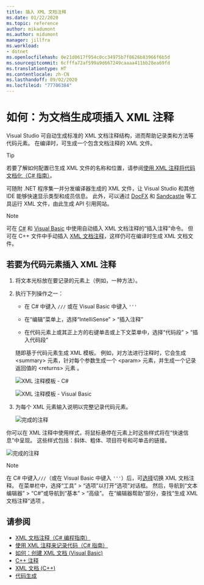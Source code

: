 ```yaml
---
title: 插入 XML 文档注释
ms.date: 01/22/2020
ms.topic: reference
author: mikadumont
ms.author: midumont
manager: jillfra
ms.workload:
- dotnet
ms.openlocfilehash: 0e21d0617f954c0cc34975b7f8626b83966f6b5d
ms.sourcegitcommit: 6cfffa72af599a9d667249caaaa411bb28ea69fd
ms.translationtype: HT
ms.contentlocale: zh-CN
ms.lasthandoff: 09/02/2020
ms.locfileid: "77706384"
---
```

# <a name="how-to-insert-xml-comments-for-documentation-generation"></a>如何：为文档生成项插入 XML 注释

Visual Studio 可自动生成标准的 XML 文档注释结构，进而帮助记录类和方法等代码元素。 在编译时，可生成一个包含文档注释的 XML 文件。

> [!TIP]
> 若要了解如何配置已生成 XML 文件的名称和位置，请参阅[使用 XML 注释将代码文档化（C# 指南）](/dotnet/csharp/codedoc)。

可随附 .NET 程序集一并分发编译器生成的 XML 文件，让 Visual Studio 和其他 IDE 能够快速显示类型和成员信息。 此外，可以通过 [DocFX](https://dotnet.github.io/docfx/) 和 [Sandcastle](https://www.microsoft.com/download/details.aspx?id=10526) 等工具运行 XML 文件，由此生成 API 引用网站。

> [!NOTE]
> 可在 [C#](/dotnet/csharp/programming-guide/xmldoc/xml-documentation-comments) 和 [Visual Basic](/dotnet/visual-basic/programming-guide/program-structure/how-to-create-xml-documentation) 中使用自动插入 XML 文档注释的“插入注释”命令。 但可在 C++ 文件中手动插入 [XML 文档注释](/cpp/build/reference/xml-documentation-visual-cpp)，这样仍可在编译时生成 XML 文档文件。

## <a name="to-insert-xml-comments-for-a-code-element"></a>若要为代码元素插入 XML 注释

1. 将文本光标放在要记录的元素上（例如，一种方法）。

2. 执行下列操作之一：

   - 在 C# 中键入 `///` 或在 Visual Basic 中键入 `'''`

   - 在“编辑”菜单上，选择“IntelliSense” > “插入注释”

   - 在代码元素上或其正上方的右键单击或上下文菜单中，选择“代码段” > “插入代码段”

   随即基于代码元素生成 XML 模板。 例如，对方法进行注释时，它会生成 \<summary\> 元素，针对每个参数生成一个 \<param\> 元素，并生成一个记录返回值的 \<returns\> 元素  。

   ![XML 注释模板 - C#](media/doc-preview-cs.png)

   ![XML 注释模板 - Visual Basic](media/doc-preview-vb.png)

3. 为每个 XML 元素输入说明以完整记录代码元素。

   ![完成的注释](media/doc-result-cs.png)

你可以在 XML 注释中使用样式，将鼠标悬停在元素上时这些样式将在“快速信息”中呈现。 这些样式包括：斜体、粗体、项目符号和可单击的链接。

   ![完成的注释](media/doc-style-cs.png) 

> [!NOTE]
> 在 C# 中键入`///`（或在 Visual Basic 中键入 `'''`）后，可[选择](../../ide/reference/options-text-editor-csharp-advanced.md)切换 XML 文档注释。 在菜单栏中，选择“工具” > “选项”以打开“选项”对话框。 然后，导航到“文本编辑器” > “C#”或导航到“基本” > “高级”。 在“编辑器帮助”部分，查找“生成 XML 文档注释”选项   。

## <a name="see-also"></a>请参阅

- [XML 文档注释（C# 编程指南）](/dotnet/csharp/programming-guide/xmldoc/xml-documentation-comments)
- [使用 XML 注释来记录代码（C# 指南）](/dotnet/csharp/codedoc)
- [如何：创建 XML 文档 (Visual Basic)](/dotnet/visual-basic/programming-guide/program-structure/how-to-create-xml-documentation)
- [C++ 注释](/cpp/cpp/comments-cpp)
- [XML 文档 (C++)](/cpp/build/reference/xml-documentation-visual-cpp)
- [代码生成](../code-generation-in-visual-studio.md)
